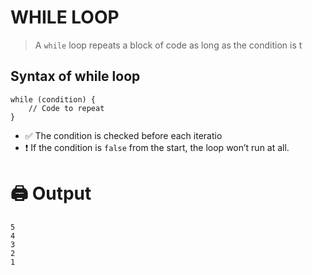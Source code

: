 # **WHILE LOOP**
> A `while` loop repeats a block of code as long as the condition is t

## **Syntax of while loop**
```
while (condition) {
    // Code to repeat
}
```
* ✅ The condition is checked before each iteratio
* ❗ If the condition is `false` from the start, the loop won’t run at all.

# **🖨️ Output**
```
5
4
3
2
1
```
